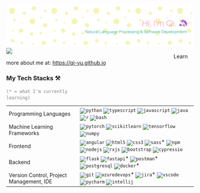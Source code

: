 ![Header](./header-image.png)
<img src="[https://rishavanand.github.io/static/images/greetings.gif](https://github.com/qi-yu/qi-yu/blob/main/header-image.png)" align="left" height="" width="450" />  

Learn more about me at: https://qi-yu.github.io

### My Tech Stacks ⚒️
<code style="color: grey">(* = what I'm currently learning)</code>

|                      |                       |
|--------------------------|---------------------------------------------------------------------|
| Programming Languages             |   <code><img title="Python" alt="python" width="20px" src="https://cdn.jsdelivr.net/gh/devicons/devicon/icons/python/python-original.svg" /></code> <code><img title="TypeScript" alt="typescript" width="20px" src="https://cdn.jsdelivr.net/gh/devicons/devicon/icons/typescript/typescript-original.svg" /></code> <code><img title="JavaScript" alt="javascript" width="20px" src="https://cdn.jsdelivr.net/gh/devicons/devicon/icons/javascript/javascript-original.svg" /></code> <code><img title="Java" alt="java" width="20px" src="https://cdn.jsdelivr.net/gh/devicons/devicon/icons/java/java-original.svg" /></code> <code><img title="R" alt="r" width="20px" src="https://cdn.jsdelivr.net/gh/devicons/devicon/icons/r/r-original.svg" /></code> <code><img title="Bash" alt="bash" width="20px" src="https://cdn.jsdelivr.net/gh/devicons/devicon/icons/bash/bash-original.svg" /></code>                                                        |
| Machine Learning Frameworks  | <code><img title="PyTorch" alt="pytorch" width="20px" src="https://cdn.jsdelivr.net/gh/devicons/devicon/icons/pytorch/pytorch-original.svg" /></code> <code><img title="scikit-learn" alt="scikitlearn" width="20px" src="https://cdn.jsdelivr.net/gh/devicons/devicon/icons/scikitlearn/scikitlearn-original.svg" /></code> <code><img title="TensorFlow" alt="tensorflow" width="20px" src="https://cdn.jsdelivr.net/gh/devicons/devicon/icons/tensorflow/tensorflow-original.svg" /></code> <code><img title="NumPy" alt="numpy" width="20px" src="https://cdn.jsdelivr.net/gh/devicons/devicon/icons/numpy/numpy-original.svg" /></code>                                                                                                                                                                                                 |
| Frontend             | <code><img title="Angular" alt="angular" width="20px" src="https://cdn.jsdelivr.net/gh/devicons/devicon/icons/angular/angular-original.svg" /></code> <code><img title="HTML 5" alt="html5" width="20px" src="https://cdn.jsdelivr.net/gh/devicons/devicon/icons/html5/html5-original.svg" /></code> <code><img title="CSS 3" alt="css3" width="20px" src="https://cdn.jsdelivr.net/gh/devicons/devicon/icons/css3/css3-original.svg" /></code> <code><img title="Sass" alt="sass" width="20px" src="https://cdn.jsdelivr.net/gh/devicons/devicon/icons/sass/sass-original.svg" /></code>* <code><img title="npm" alt="npm" width="20px" src="https://cdn.jsdelivr.net/gh/devicons/devicon/icons/npm/npm-original-wordmark.svg" /></code> <code><img title="Node.js" alt="nodejs" width="20px" src="https://cdn.jsdelivr.net/gh/devicons/devicon/icons/nodejs/nodejs-original.svg" /></code> <code><img title="RxJS" alt="rxjs" width="20px" src="https://cdn.jsdelivr.net/gh/devicons/devicon/icons/rxjs/rxjs-original.svg" /></code> <code><img title="Bootstrap" alt="bootstrap" width="20px" src="https://cdn.jsdelivr.net/gh/devicons/devicon/icons/bootstrap/bootstrap-original.svg" /></code> <code><img title="Cypress" alt="cypressio" width="20px" src="https://cdn.jsdelivr.net/gh/devicons/devicon/icons/cypressio/cypressio-original.svg" /></code>    |
| Backend             | <code><img title="Flask" alt="flask" width="20px" src="https://cdn.jsdelivr.net/gh/devicons/devicon/icons/flask/flask-original.svg" /></code> <code><img title="FastAPI" alt="fastapi" width="20px" src="https://cdn.jsdelivr.net/gh/devicons/devicon/icons/fastapi/fastapi-original.svg" /></code>* <code><img title="Postman" alt="postman" width="20px" src="https://cdn.jsdelivr.net/gh/devicons/devicon/icons/postman/postman-original.svg" /></code>* <code><img title="PostgreSQL" alt="postgresql" width="20px" src="https://cdn.jsdelivr.net/gh/devicons/devicon/icons/postgresql/postgresql-original.svg" /></code> <code><img title="Docker" alt="docker" width="20px" src="https://cdn.jsdelivr.net/gh/devicons/devicon/icons/docker/docker-original.svg" /></code>*    |
| Version Control, Project Management, IDE             | <code><img title="Git" alt="git" width="20px" src="https://cdn.jsdelivr.net/gh/devicons/devicon/icons/git/git-original.svg" /></code> <code><img title="Azure DevOps" alt="azuredevops" width="20px" src="https://cdn.jsdelivr.net/gh/devicons/devicon/icons/azuredevops/azuredevops-original.svg" /></code>* <code><img title="Jira" alt="jira" width="20px" src="https://cdn.jsdelivr.net/gh/devicons/devicon/icons/jira/jira-original.svg" /></code>* <code><img title="Visual Studio Code" alt="vscode" width="20px" src="https://cdn.jsdelivr.net/gh/devicons/devicon/icons/jupyter/jupyter-original.svg" /></code> <code><img title="PyCharm" alt="pycharm" width="20px" src="https://cdn.jsdelivr.net/gh/devicons/devicon/icons/pycharm/pycharm-original.svg" /></code> <code><img title="IntelliJ" alt="intellij" width="20px" src="https://cdn.jsdelivr.net/gh/devicons/devicon/icons/intellij/intellij-original.svg" /></code>    |



<!--
**qi-yu/qi-yu** is a ✨ _special_ ✨ repository because its `README.md` (this file) appears on your GitHub profile.

Here are some ideas to get you started:

- 🔭 I’m currently working on ...
- 🌱 I’m currently learning ...
- 👯 I’m looking to collaborate on ...
- 🤔 I’m looking for help with ...
- 💬 Ask me about ...
- 📫 How to reach me: ...
- 😄 Pronouns: ...
- ⚡ Fun fact: ...
-->
